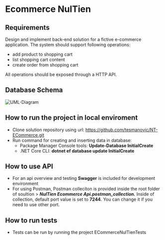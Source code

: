 ﻿# Ecommerce NulTien

## Requirements
Design and implement back-end solution for a fictive e-commerce application. The system 
should support following operations:
- add product to shopping cart
- list shopping cart content
- create order from shopping cart

All operations should be exposed through a HTTP API.

## Database Schema
![UML-Diagram](https://i.imgur.com/Gg6qaJv.png)

## How to run the project in local enviroment
- Clone solution repository using url: https://github.com/tesmanovic/NT-ECommerce.git
- Run command for creating and inserting data in database:
	- Package Manager Console tools: **Update-Database InitialCreate** 
	- .NET Core CLI: **dotnet ef database update InitialCreate**

## How to use API
- For an api overview and testing **Swagger** is included for development environment
- For using Postman, Postman colleciton is provided inside the root folder of soultion > ***NulTien Ecommerce Api.postman_collection.*** Inside of collection, default port value is set to **7244**. You can change it if you need to use other port.

## How to run tests
- Tests can be run by running the project ECommerceNulTienTests
